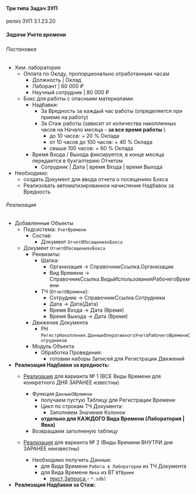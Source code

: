 #### Три типа Задач ЗУП

релиз ЗУП 3.1.23.20

##### Задачи Учета времени


###### Постановка

- Хим. лаборатория
    - Оплата по Оклду, пропорционально отработанным часам
        - Должность             | Оклад 
        - Лаборант              | 60 000 ₽  
        - Научный сотрудник     | 80 000 ₽ 
    - Бокс для работы с опасными  материалами:
        - Надбавки:
            - За Вредность за каждый час работы (определяется при приеме на работу)
            - За Стаж работы (зависит от количества накопленных часов на Начало месяца - **за все время работы** )
                - до 10 часов:  + 20 % Оклада
                - от 10 часов до 100 часов:  + 40 % Оклада
                - свыше  100 часов:  + 60 % Оклада    
        - Время Входа / Выхода фиксируется, в конце месяца передается в бухгалтерию Отчетом
            -  Сотрудник | Дата | время Входа | время Выхода  
- Необходимо:
    - создать Документ для ввода отчета о посещениях Бокса
    - Реализовать автоматизированное начисление Надбавок за Вредность        

###### Реализация

- Добавленные Объекты
    - Подсистема: `УчетВремени`
        - Состав: 
            - Документ `ОтчетОПосещенияхБокса`
     - Документ `ОтчетОПосещенияхБокса`
        - Реквизиты: 
            - Шапка:
                - Организация → СправочникСсылка.Организации
                - Вид Времени → СправочникСсылка.ВидыИспользованияРабочегоВремени
            - ТЧ (`ОтчетОВремени`):
                - Сотрудник → СправочникСсылка.Сотрудники
                - Дата →  Дата(Дата)
                - Время Входа  →  Дата (Время)
                - Время Выхода  →  Дата  (Время)
        - Движения Документа
            - РН `РегистрНакопления.ДанныеОперативногоУчетаРабочегоВремениСотрудников`
        - Модуль Объекта
            - Обработка Проведения:
                - готовим наборы Записей для Регистрации Движений 
- **Реализация Надбавки за вредность:**
    - [Реализация](https://github.com/alex-dev-2020/HRM_3_1_23/commit/e9937c0c7292463a5358433d78de8df9b189fa0c)  для варианта № 1 (ВСЕ Виды Времени для конкретного ДНЯ ЗАРАНЕЕ известны)
        - Функция `ДанныеОВремени`
            - получаем пустую Таблицу для Регистрации Времени
            - Цикл по строкам ТЧ Документа: 
                - Заполняем Значения Колонок
            - **отдельно  для КАЖДОГО  Вида Времени (Лаборатория | Явка)** 
        - Возвращаем заполненую таблицу  
    
    - [Реализация](https://github.com/alex-dev-2020/HRM_3_1_23/commit/4c7517a6dec1a1e81663f2caefdaa5855224c050) для варианта № 2 (Виды Времени ВНУТРИ дня ЗАРАНЕЕ неизвестны)
        - Необходимо получить Данные:
            - для Вида Времени  `Работа в Лаборатории` из ТЧ Документа  
            - для Вида Времени  `Явка` из ВТ `ВТВремя`
                - [текст Запроса ](https://github.com/alex-dev-2020/HRM_3_1_23/commit/c508cc72f186f2cbfcd70394933c2bf78d419716) - `*.sdbl`   
- **Реализация Надбавки за Стаж:**
